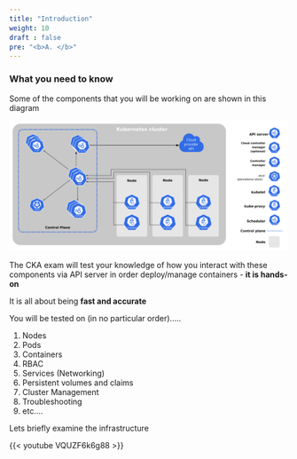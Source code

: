 ```yaml
---
title: "Introduction"
weight: 10
draft : false
pre: "<b>A. </b>"
---
```

### What you need to know

Some of the components that you will be working on are shown in this diagram

![Kubernetes Components](../../static/images/components-of-kubernetes.png?classes=border)


The CKA exam will test your knowledge of how you interact with these components via API server in order deploy/manage containers - **it is hands-on**

It is all about being **fast and accurate**

You will be tested on (in no particular order).....

1. Nodes
2. Pods
3. Containers
4. RBAC
5. Services (Networking)
6. Persistent volumes and claims
7. Cluster Management
8. Troubleshooting
10. etc.... 

Lets briefly examine the infrastructure

{{< youtube VQUZF6k6g88 >}}
